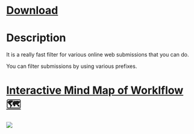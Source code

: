 # [Download](https://github.com/nikitavoloboev/ask-create-share-alfred/releases/download/2/a.ask.create.share.alfredworkflow)

# Description

It is a really fast filter for various online web submissions that you can do.

You can filter submissions by using various prefixes. 
 
# [Interactive Mind Map of Worklflow 🗺️](https://my.mindnode.com/iMiPq61py1Pdbo3YjeaJcBoxC7HJAZ7TpgAjGGrN)

![](http://i.imgur.com/V6qwtXQ.png)


